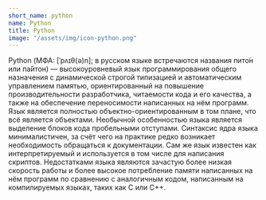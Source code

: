 ```yaml
---
short_name: python
name: Python
title: Python
image: "/assets/img/icon-python.png"
---
```

Python (МФА: [ˈpʌɪθ(ə)n]; в русском языке встречаются названия пито́н или па́йтон) — высокоуровневый язык программирования общего назначения с динамической строгой типизацией и автоматическим управлением памятью, ориентированный на повышение производительности разработчика, читаемости кода и его качества, а также на обеспечение переносимости написанных на нём программ. Язык является полностью объектно-ориентированным в том плане, что всё является объектами. Необычной особенностью языка является выделение блоков кода пробельными отступами. Синтаксис ядра языка минималистичен, за счёт чего на практике редко возникает необходимость обращаться к документации. Сам же язык известен как интерпретируемый и используется в том числе для написания скриптов. Недостатками языка являются зачастую более низкая скорость работы и более высокое потребление памяти написанных на нём программ по сравнению с аналогичным кодом, написанным на компилируемых языках, таких как C или C++.